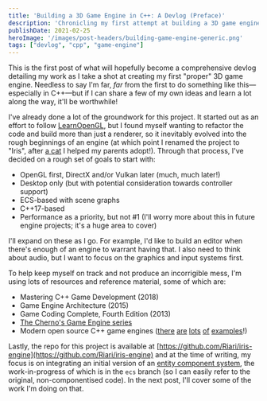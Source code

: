 ```yaml
---
title: 'Building a 3D Game Engine in C++: A Devlog (Preface)'
description: 'Chronicling my first attempt at building a 3D game engine on modern paradigms.'
publishDate: 2021-02-25
heroImage: '/images/post-headers/building-game-engine-generic.png'
tags: ["devlog", "cpp", "game-engine"]
---
```


This is the first post of what will hopefully become a comprehensive devlog detailing my work as I take a shot at creating my first "proper" 3D game engine. Needless to say I'm far, _far_ from the first to do something like this—especially in C++—but if I can share a few of my own ideas and learn a lot along the way, it'll be worthwhile!

I've already done a lot of the groundwork for this project. It started out as an effort to follow [LearnOpenGL](https://learnopengl.com/), but I found myself wanting to refactor the code and build more than just a renderer, so it inevitably evolved into the rough beginnings of an engine (at which point I renamed the project to "Iris", after [a cat](./iris.jpg) I helped my parents adopt!). Through that process, I've decided on a rough set of goals to start with:

* OpenGL first, DirectX and/or Vulkan later (much, much later!)
* Desktop only (but with potential consideration towards controller support)
* ECS-based with scene graphs
* C++17-based
* Performance as a priority, but not #1 (I'll worry more about this in future engine projects; it's a huge area to cover)

I'll expand on these as I go. For example, I'd like to build an editor when there's enough of an engine to warrant having that. I also need to think about audio, but I want to focus on the graphics and input systems first.

To help keep myself on track and not produce an incorrigible mess, I'm using lots of resources and reference material, some of which are:

* Mastering C++ Game Development (2018)
* Game Engine Architecture (2015)
* Game Coding Complete, Fourth Edition (2013)
* [The Cherno's Game Engine series](https://www.youtube.com/watch?v=JxIZbV_XjAs&list=PLlrATfBNZ98dC-V-N3m0Go4deliWHPFwT)
* Modern open source C++ game engines ([there](https://github.com/TheCherno/Hazel) [are](https://github.com/godlikepanos/anki-3d-engine) [lots](https://github.com/amzeratul/halley) [of](https://github.com/nem0/LumixEngine) [examples](https://github.com/urho3d/Urho3D)!)

Lastly, the repo for this project is available at [https://github.com/Riari/iris-engine](https://github.com/Riari/iris-engine) and at the time of writing, my focus is on integrating an initial version of an [entity component system](https://en.wikipedia.org/wiki/Entity_component_system), the work-in-progress of which is in the `ecs` branch (so I can easily refer to the original, non-componentised code). In the next post, I'll cover some of the work I'm doing on that.
